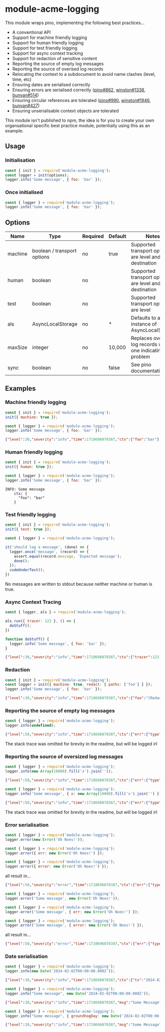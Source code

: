 # module-acme-logging

This module wraps pino, implementing the following best practices...

- A conventional API
- Support for machine friendly logging
- Support for human friendly logging
- Support for test friendly logging
- Support for async context tracking
- Support for redaction of sensitive content
- Reporting the source of empty log messages
- Reporting the source of overised log records
- Relocating the context to a subdocument to avoid name clashes (level, time, etc)
- Ensuring dates are serialised correctly 
- Ensuring errors are serialised correctly ([pino#862](https://github.com/pinojs/pino/issues/862), [winston#1338](https://github.com/winstonjs/winston/issues/1338), [bunyan#514](https://github.com/trentm/node-bunyan/issues/514))
- Ensuring circular references are tolerated ([pino#990](https://github.com/pinojs/pino/issues/990), [winston#1946](https://github.com/winstonjs/winston/issues/1946), [bunyan#427](https://github.com/trentm/node-bunyan/issues/427))
- Ensuring unserialisable context objects are tolerated

This module isn't published to npm, the idea is for you to create your own organsational specific best practice module, potentially using this as an example.

## Usage

### Initialisation
```js
const { init } = require('module-acme-logging');
const logger = init(options);
logger.info('Some message', { foo: 'bar' });
```

### Once initialised
```js
const { logger } = require('module-acme-logging');
logger.info('Some message', { foo: 'bar' });
```

## Options

| Name    | Type                        | Required | Default  | Notes |
|---------|-----------------------------|----------|----------|-------|
| machine | boolean / transport options | no       | true     | Supported transport options are level and destination         |
| human   | boolean                     | no       |          | Supported transport options are level and destination         |
| test    | boolean                     | no       |          | Supported transport options are level                         |
| als     | AsyncLocalStorage           | no       | *        | Defaults to an instance of AsyncLocalStorate                  |
| maxSize | integer                     | no       | 10,000   | Replaces oversize log records with one indicating the problem |
| sync    | boolean                     | no       | false    | See pino documentation                                        |

## Examples

### Machine friendly logging
```js
const { init } = require('module-acme-logging');
init({ machine: true });
```

```js
const { logger } = require('module-acme-logging');
logger.info('Some message', { foo: 'bar' });
```

```json
{"level":30,"severity":"info","time":1710696070387,"ctx":{"foo":"bar"},"msg":"Some message"}
```

### Human friendly logging
```js
const { init } = require('module-acme-logging');
init({ human: true });
```

```js
const { logger } = require('module-acme-logging');
logger.info('Some message', { foo: 'bar' });
```

```
INFO: Some message
    ctx: {
      "foo": "bar"
    }
```

### Test friendly logging
```js
const { init } = require('module-acme-logging');
init({ test: true });
```

```js
const { logger } = require('module-acme-logging');

it('should log a message', (done) => {
  logger.once('message', (record) => {
    assert.equal(record.message, 'Expected message');
    done();
  });
  codeUnderTest();
})
```
No messages are written to stdout because neither machine or human is true.


### Async Context Tracing
```js
const { logger, als } = require('module-acme-logging');

als.run({ tracer: 123 }, () => {
  doStuff();
})

function doStuff() {
  logger.info('Some message', { foo: 'bar' });
}
```

```json
{"level":30,"severity":"info","time":1710696070387,"ctx":{"tracer":123,"foo":"bar"},"msg":"Some message"}
```

### Redaction
```js
const { init } = require('module-acme-logging');
const logger = init({ machine: true, redact: { paths: ['foo'] } });
logger.info('Some message', { foo: 'bar' });
```

```json
{"level":30,"severity":"info","time":1710696070387,"ctx":{"foo":"[Redacted]"},"msg":"Some message"}
```

### Reporting the source of empty log messages
```js
const { logger } = require('module-acme-logging');
logger.info(undefined);
```

```json
{"level":50,"severity":"info","time":1710696070387,"ctx":{"err":{"type":"Error","message":"Empty log message"}},"msg":"Empty log message"}

```
The stack trace was omitted for brevity in the readme, but will be logged irl

### Reporting the source of oversized log messages
```js
const { logger } = require('module-acme-logging');
logger.info(new Array(10000).fill('x').join(''));
```

```json
{"level":50,"severity":"info","time":1710696070387,"ctx":{"err":{"type":"Error","message":"Log record size of 10,007 bytes exceeds maximum of 10,000 bytes"}},"msg":"Log record size of 10,007 bytes exceeds maximum of 10,000 bytes"}

```

```js
const { logger } = require('module-acme-logging');
logger.info('Some message', { x: new Array(10000).fill('x').join('') });
```

```json
{"level":50,"severity":"info","time":1710696070387,"ctx":{"err":{"type":"Error","message":"Log record size of 10,025 bytes exceeds maximum of 10,000 bytes"}},"msg":"Log record size of 10,007 bytes exceeds maximum of 10,000 bytes"}

```

The stack trace was omitted for brevity in the readme, but will be logged irl

### Error serialisation
```js
const { logger } = require('module-acme-logging');
logger.error(new Error('Oh Noes!'));
```

```js
const { logger } = require('module-acme-logging');
logger.error({ err: new Error('Oh Noes!') });
```

```js
const { logger } = require('module-acme-logging');
logger.error({ error: new Error('Oh Noes!') });
```

all result in...

```json
{"level":50,"severity":"error","time":1710696070387,"ctx":{"err":{"type":"Error","message":"Oh Noes!","stack":"..."}},"msg":"Oh Noes!"}
```


```js
const { logger } = require('module-acme-logging');
logger.error('Some message', new Error('Oh Noes!'));
```

```js
const { logger } = require('module-acme-logging');
logger.error('Some message', { err: new Error('Oh Noes!') });
```

```js
const { logger } = require('module-acme-logging');
logger.error('Some message', { error: new Error('Oh Noes!') });
```

all result in...

```json
{"level":50,"severity":"error","time":1710696070387,"ctx":{"err":{"type":"Error","message":"Oh Noes!","stack":"..."}},"msg":"Some message"}
```

### Date serialisation
```js
const { logger } = require('module-acme-logging');
logger.info(new Date('2024-02-02T00:00:00.000Z'));
```

```json
{"level":30,"severity":"info","time":1710696070387,"ctx":{"ts":"2024-02-02T00:00:00.000Z"}}
```

```js
const { logger } = require('module-acme-logging');
logger.info("Some message", new Date('2024-02-02T00:00:00.000Z'));
```

```json
{"level":30,"severity":"info","time":1710696070387,"msg":"Some Message","ctx":{"ts":"2024-02-02T00:00:00.000Z"}}
```

```js
const { logger } = require('module-acme-logging');
logger.info("Some message", { groundhogDay: new Date('2024-02-02T00:00:00.000Z') });
```

```json
{"level":30,"severity":"info","time":1710696070387,"msg":"Some Message","ctx":{"groundhogDay":"2024-02-02T00:00:00.000Z"}}
```
